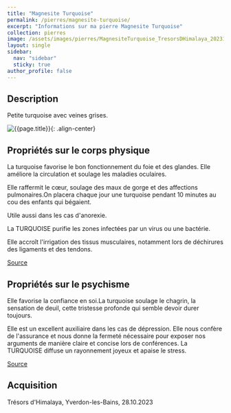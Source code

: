 ```yaml
---
title: "Magnesite Turquoise"
permalink: /pierres/magnesite-turquoise/
excerpt: "Informations sur ma pierre Magnesite Turquoise"
collection: pierres
image: /assets/images/pierres/MagnesiteTurquoise_TresorsDHimalaya_20231028.jpg "Magnesite Turquoise"
layout: single
sidebar:
  nav: "sidebar"
  sticky: true
author_profile: false
---
```


## Description
Petite turquoise avec veines grises.

![{{page.title}}]({{page.image}} "Magnesite Turquoise"){: .align-center}


## Propriétés sur le corps physique
La turquoise favorise le bon fonctionnement du foie et des glandes. Elle améliore la circulation et soulage les maladies oculaires.

Elle raffermit le cœur, soulage des maux de gorge et des affections pulmonaires.On placera chaque jour une turquoise pendant 10 minutes au cou des enfants qui bégaient.

Utile aussi dans les cas d'anorexie.

La TURQUOISE purifie les zones infectées par un virus ou une bactérie.

Elle accroît l'irrigation des tissus musculaires, notamment lors de déchirures des ligaments et des tendons.

[Source](https://nirvana-sante.blogspot.com/2014/01/cristaux-et-leurs-proprietes-la.html?m=0)


## Propriétés sur le psychisme
Elle favorise la confiance en soi.La turquoise soulage le chagrin, la sensation de deuil, cette tristesse profonde qui semble devoir durer toujours.

Elle est un excellent auxiliaire dans les cas de dépression. Elle nous confère de l'assurance et nous donne la fermeté nécessaire pour exposer nos arguments de manière claire et concise lors de conférences. La TURQUOISE diffuse un rayonnement joyeux et apaise le stress.

[Source](https://nirvana-sante.blogspot.com/2014/01/cristaux-et-leurs-proprietes-la.html?m=0)

## Acquisition
Trésors d'Himalaya, Yverdon-les-Bains, 28.10.2023
